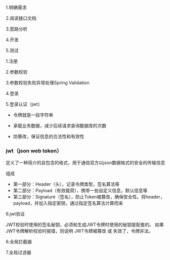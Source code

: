 

1.明确需求

2.阅读接口文档

3.思路分析

4.开发

5.测试



1.注册

2.参数校验

3.参数校验失败异常处理Spring Validation

4.登录

5.登录认证（jwt）

- 令牌就是一段字符串

- 承载业务数据，减少后续请求查询数据库的次数
- 防篡改，保证信息的合法性和有效性

### jwt（json web token）

定义了一种简介的自包含的格式，用于通信双方以json数据格式的安全的传输信息

组成

- 第一部分：Header（头），记录令牌类型，签名算法等
- 第二部分：Payload（有效载荷），携带一些自定义信息，默认信息等
- 第三部分：Signature（签名），防止Token被篡改，确保安全性。将header，payload，并加入指定密钥，通过指定签名算法计算而来

6.jwt验证

JWT校验时使用的签名秘钥，必须和生成JWT令牌时使用的秘钥是配套的。
如果JWT令牌解析校验时报错，则说明 JWT令牌被篡改 或 失效了，令牌非法。

6.全局拦截器

7.全局过滤器

